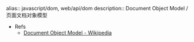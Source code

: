 alias:: javascript/dom, web/api/dom
description:: Document Object Model / 页面文档对象模型

- Refs
  - [Document Object Model - Wikipedia](https://en.wikipedia.org/wiki/Document_Object_Model)